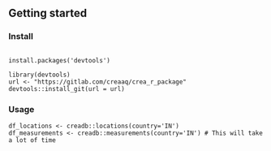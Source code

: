 




## Getting started
### Install
```buildoutcfg

install.packages('devtools')

library(devtools)
url <- "https://gitlab.com/creaaq/crea_r_package"
devtools::install_git(url = url)
```

### Usage
```buildoutcfg
df_locations <- creadb::locations(country='IN')
df_measurements <- creadb::measurements(country='IN') # This will take a lot of time
```